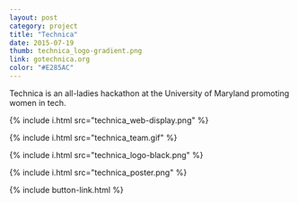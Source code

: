 ```yaml
---
layout: post
category: project
title: "Technica"
date: 2015-07-19
thumb: technica_logo-gradient.png
link: gotechnica.org
color: "#E285AC"
---
```


Technica is an all-ladies hackathon at the University of Maryland promoting women in tech.

{% include i.html src="technica_web-display.png" %}

{% include i.html src="technica_team.gif" %}

{% include i.html src="technica_logo-black.png" %}

{% include i.html src="technica_poster.png" %}

{% include button-link.html %}